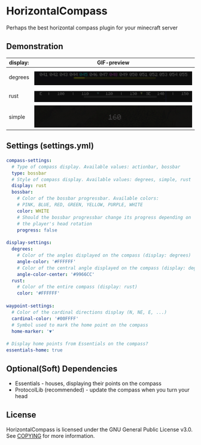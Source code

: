 # HorizontalCompass
Perhaps the best horizontal compass plugin for your minecraft server

## Demonstration
| display: | GIF-preview                 |
|----------|-----------------------------|
| degrees  | ![](readme-src/degrees.gif) |
| rust     | ![](readme-src/rust.gif)    |
| simple   | ![](readme-src/simple.gif)  |

## Settings (settings.yml)
```yaml
compass-settings:
  # Type of compass display. Available values: actionbar, bossbar
  type: bossbar
  # Style of compass display. Available values: degrees, simple, rust
  display: rust
  bossbar:
    # Color of the bossbar progressbar. Available colors:
    # PINK, BLUE, RED, GREEN, YELLOW, PURPLE, WHITE
    color: WHITE
    # Should the bossbar progressbar change its progress depending on
    # the player's head rotation
    progress: false

display-settings:
  degrees:
    # Color of the angles displayed on the compass (display: degrees)
    angle-color: '#FFFFFF'
    # Color of the central angle displayed on the compass (display: degrees)
    angle-color-center: '#9966CC'
  rust:
    # Color of the entire compass (display: rust)
    color: '#FFFFFF'

waypoint-settings:
  # Color of the cardinal directions display (N, NE, E, ...)
  cardinal-color: '#00FFFF'
  # Symbol used to mark the home point on the compass
  home-marker: '▼'

# Display home points from Essentials on the compass?
essentials-home: true
```

## Optional(Soft) Dependencies
- Essentials - houses, displaying their points on the compass
- ProtocolLib (recommended) - update the compass when you turn your head

## License
HorizontalCompass is licensed under the GNU General Public License v3.0. See [COPYING](COPYING) for more information.